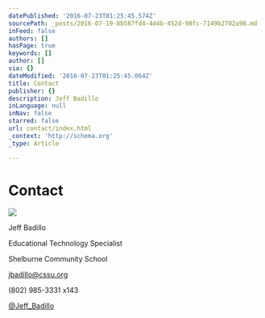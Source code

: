 ```yaml
---
datePublished: '2016-07-23T01:25:45.574Z'
sourcePath: _posts/2016-07-19-8b587fd4-4d4b-452d-98fc-7149b2702a98.md
inFeed: false
authors: []
hasPage: true
keywords: []
author: []
via: {}
dateModified: '2016-07-23T01:25:45.064Z'
title: Contact
publisher: {}
description: Jeff Badillo
inLanguage: null
inNav: false
starred: false
url: contact/index.html
_context: 'http://schema.org'
_type: Article

---
```

# Contact
![](https://the-grid-user-content.s3-us-west-2.amazonaws.com/6cf91189-e99b-44ea-978b-087a78f9265a.jpg)

Jeff Badillo

Educational Technology Specialist

Shelburne Community School

[jbadillo@cssu.org][0]

(802) 985-3331 x143

[@Jeff\_Badillo][1]

[0]: mailto:jbadillo@cssu.org "jbadillo@cssu.org"
[1]: https://twitter.com/Jeff_Badillo
